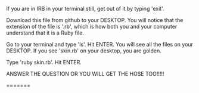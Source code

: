 If you are in IRB in your terminal still, get out of it by typing 'exit'.

Download this file from github to your DESKTOP.  You will notice that the extension of the file is '.rb', which is how both you and your computer understand that it is a Ruby file.

Go to your terminal and type 'ls'.  Hit ENTER.  You will see all the files on your DESKTOP. If you see 'skin.rb' on your desktop, you are golden.

Type 'ruby skin.rb'.  Hit ENTER.

ANSWER THE QUESTION OR YOU WILL GET THE HOSE TOO!!!!!




=======
